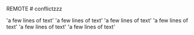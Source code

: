 REMOTE # conflictzzz

'a few lines of text'
'a few lines of text'
'a few lines of text'
'a few lines of text'
'a few lines of text'
'a few lines of text'
